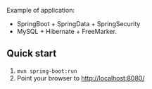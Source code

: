Example of application: 
 + SpringBoot + SpringData + SpringSecurity
 + MySQL + Hibernate + FreeMarker.
 
Quick start
-----------
1. `mvn spring-boot:run`
3. Point your browser to [http://localhost:8080/](http://localhost:8080/)